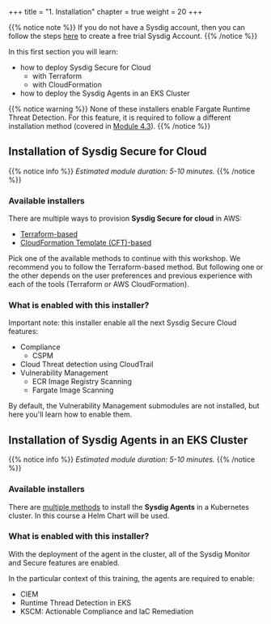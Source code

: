 
+++
title = "1. Installation"
chapter = true
weight = 20
+++

{{% notice note %}}
If you do not have a Sysdig account, then you can follow the steps [here](/0-prerequisites/2-sysdig_account.html) to create a free trial Sysdig Account.
{{% /notice %}}


In this first section you will learn:
- how to deploy Sysdig Secure for Cloud
  - with Terraform
  - with CloudFormation
- how to deploy the Sysdig Agents in an EKS Cluster

{{% notice warning %}}
None of these installers enable Fargate Runtime Threat Detection. For this feature, it is required to follow a different installation method (covered in [Module 4.3]((/4-thread-detection/3-fargate.html))).
{{% /notice %}}

## Installation of Sysdig Secure for Cloud

{{% notice info %}}
*Estimated module duration: 5-10 minutes.*
{{% /notice %}}


### Available installers

There are multiple ways to provision **Sysdig Secure for cloud** in AWS:

- [Terraform-based](/1-installation/1-terraform.html)
- [CloudFormation Template (CFT)-based](/1-installation/2-cloudformation.html)

Pick one of the available methods to continue with this workshop. 
We recommend you to follow the Terraform-based method. But following one or the other depends on the user preferences and previous experience with each of the tools (Terraform or AWS CloudFormation).


### What is enabled with this installer?

Important note: this installer enable all the next Sysdig Secure Cloud features:

- Compliance
  - CSPM
- Cloud Threat detection using CloudTrail
- Vulnerability Management
  - ECR Image Registry Scanning
  - Fargate Image Scanning

By default, the Vulnerability Management submodules are not installed,
but here you'll learn how to enable them.


## Installation of Sysdig Agents in an EKS Cluster

{{% notice info %}}
*Estimated module duration: 5-10 minutes.*
{{% /notice %}}


### Available installers

There are [multiple methods](https://docs.sysdig.com/en/docs/installation/sysdig-agent/agent-installation/)
to install the **Sysdig Agents** in a Kubernetes cluster.
In this course a Helm Chart will be used.


### What is enabled with this installer?

With the deployment of the agent in the cluster,
all of the Sysdig Monitor and Secure features are enabled. 

In the particular context of this training, the agents are
required to enable:
- CIEM
- Runtime Thread Detection in EKS
- KSCM: Actionable Compliance and IaC Remediation